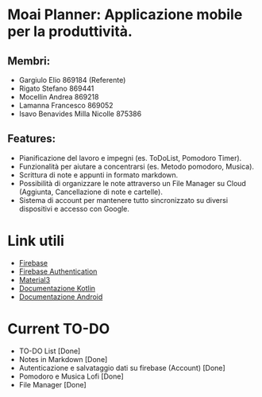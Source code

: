 # Moai Planner: Applicazione mobile per la produttività.

## Membri:

- Gargiulo Elio 869184 (Referente)
- Rigato Stefano 869441
- Mocellin Andrea 869218
- Lamanna Francesco 869052
- Isavo Benavides Milla Nicolle 875386  

## Features:

- Pianificazione del lavoro e impegni (es. ToDoList, Pomodoro Timer).
- Funzionalità per aiutare a concentrarsi (es. Metodo pomodoro, Musica).
- Scrittura di note e appunti in formato markdown. 
- Possibilità di organizzare le note attraverso un File Manager su Cloud (Aggiunta, Cancellazione di note e cartelle).
- Sistema di account per mantenere tutto sincronizzato su diversi dispositivi e accesso con Google.

# Link utili
- [Firebase](https://firebase.google.com/docs/reference/kotlin/packages?authuser=1)
- [Firebase Authentication](https://firebase.google.com/docs/auth/android/start?authuser=1#kotlin+ktx_2)
- [Material3](https://m3.material.io/)
- [Documentazione Kotlin](https://kotlinlang.org/docs/home.html)
- [Documentazione Android](https://developer.android.com/docs?hl=it)

# Current TO-DO
- TO-DO List [Done]
- Notes in Markdown [Done]
- Autenticazione e salvataggio dati su firebase (Account) [Done]
- Pomodoro e Musica Lofi [Done]
- File Manager [Done]
